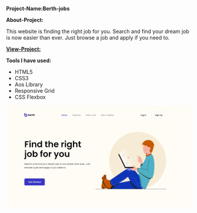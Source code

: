   **Project-Name:Berth-jobs**

**About-Project:**

This website is finding the right job for you. Search and find your dream job is now easier than ever. Just browse a job and apply if you need to.

**[View-Project:](https://berth-jobs-eight.vercel.app/)**

**Tools I have used:**

 - HTML5
 - CSS3
 - Aos Library
 - Responsive Grid
 - CSS Flexbox
 
![enter image description here](https://github.com/tanjishima/berth-jobs/blob/main/assests/img/cover%20pic.png?raw=true)

  
